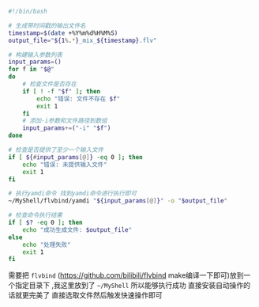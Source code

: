 

```bash
#!/bin/bash

# 生成带时间戳的输出文件名
timestamp=$(date +%Y%m%d%H%M%S)
output_file="${1%.*}_mix_${timestamp}.flv"

# 构建输入参数列表
input_params=()
for f in "$@"
do
    # 检查文件是否存在
    if [ ! -f "$f" ]; then
        echo "错误: 文件不存在 $f"
        exit 1
    fi
    # 添加-i参数和文件路径到数组
    input_params+=("-i" "$f")
done

# 检查是否提供了至少一个输入文件
if [ ${#input_params[@]} -eq 0 ]; then
    echo "错误: 未提供输入文件"
    exit 1
fi

# 执行yamdi命令 找到yamdi命令进行执行即可
~/MyShell/flvbind/yamdi "${input_params[@]}" -o "$output_file"

# 检查命令执行结果
if [ $? -eq 0 ]; then
    echo "成功生成文件: $output_file"
else
    echo "处理失败"
    exit 1
fi
```



需要把 `flvbind`  (https://github.com/bilibili/flvbind  make编译一下即可)放到一个指定目录下 ,我这里放到了 `~/MyShell`  所以能够执行成功 直接安装自动操作的话就更完美了 直接选取文件然后触发快速操作即可

